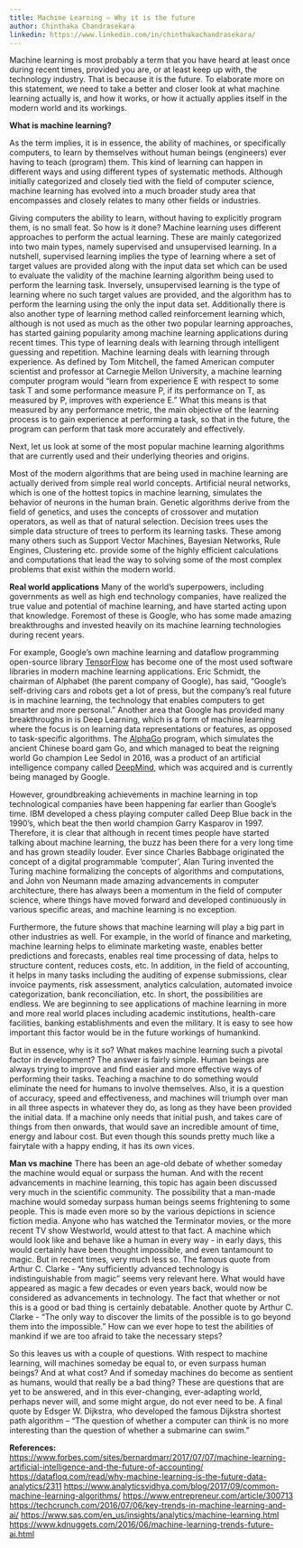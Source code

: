 ```yaml
---
title: Machine Learning – Why it is the future
author: Chinthaka Chandrasekara  
linkedin: https://www.linkedin.com/in/chinthakachandrasekara/
---
```


Machine learning is most probably a term that you have heard at least once during recent times, provided you are, or at least keep up with, the technology industry. That is because it is the future. To elaborate more on this statement, we need to take a better and closer look at what machine learning actually is, and how it works, or how it actually applies itself in the modern world and its workings.

**What is machine learning?**

As the term implies, it is in essence, the ability of machines, or specifically computers, to learn by themselves without human beings (engineers) ever having to teach (program) them. This kind of learning can happen in different ways and using different types of systematic methods.
Although initially categorized and closely tied with the field of computer science, machine learning has evolved into a much broader study area that encompasses and closely relates to many other fields or industries.

Giving computers the ability to learn, without having to explicitly program them, is no small feat. So how is it done? Machine learning uses different approaches to perform the actual learning. These are mainly categorized into two main types, namely supervised and unsupervised learning. In a nutshell, supervised learning implies the type of learning where a set of target values are provided along with the input data set which can be used to evaluate the validity of the machine learning algorithm being used to perform the learning task. Inversely, unsupervised learning is the type of learning where no such target values are provided, and the algorithm has to perform the learning using the only the input data set. Additionally there is also another type of learning method called reinforcement learning which, although is not used as much as the other two popular learning approaches, has started gaining popularity among machine learning applications during recent times. This type of learning deals with learning through intelligent guessing and repetition.
Machine learning deals with learning through experience. As defined by Tom Mitchell, the famed American computer scientist and professor at Carnegie Mellon University, a machine learning computer program would “learn from experience E with respect to some task T and some performance measure P, if its performance on T, as measured by P, improves with experience E.” What this means is that measured by any performance metric, the main objective of the learning process is to gain experience at performing a task, so that in the future, the program can perform that task more accurately and effectively.

Next, let us look at some of the most popular machine learning algorithms that are currently used and their underlying theories and origins.

Most of the modern algorithms that are being used in machine learning are actually derived from simple real world concepts. Artificial neural networks, which is one of the hottest topics in machine learning, simulates the behavior of neurons in the human brain. Genetic algorithms derive from the field of genetics, and uses the concepts of crossover and mutation operators, as well as that of natural selection. Decision trees uses the simple data structure of trees to perform its learning tasks. These among many others such as Support Vector Machines, Bayesian Networks, Rule Engines, Clustering etc. provide some of the highly efficient calculations and computations that lead the way to solving some of the most complex problems that exist within the modern world.

**Real world applications**
Many of the world’s superpowers, including governments as well as high end technology companies, have realized the true value and potential of machine learning, and have started acting upon that knowledge. Foremost of these is Google, who has some made amazing breakthroughs and invested heavily on its machine learning technologies during recent years.

For example, Google’s own machine learning and dataflow programming open-source library [TensorFlow]  has become one of the most used software libraries in modern machine learning applications. Eric Schmidt, the chairman of Alphabet (the parent company of Google), has said, “Google’s self-driving cars and robots get a lot of press, but the company’s real future is in machine learning, the technology that enables computers to get smarter and more personal.” Another area that Google has provided many breakthroughs in is Deep Learning, which is a form of machine learning where the focus is on learning data representations or features, as opposed to task-specific algorithms. The [AlphaGo] program, which simulates the ancient Chinese board gam Go, and which managed to beat the reigning world Go champion Lee Sedol in 2016, was a product of an artificial intelligence company called [DeepMind], which was acquired and is currently being managed by Google.

However, groundbreaking achievements in machine learning in top technological companies have been happening far earlier than Google’s time. IBM developed a chess playing computer called Deep Blue back in the 1990’s, which beat the then world champion Garry Kasparov in 1997. Therefore, it is clear that although in recent times people have started talking about machine learning, the buzz has been there for a very long time and has grown steadily louder. Ever since Charles Babbage originated the concept of a digital programmable ‘computer’, Alan Turing invented the Turing machine formalizing the concepts of algorithms and computations, and John von Neumann made amazing advancements in computer architecture, there has always been a momentum in the field of computer science, where things have moved forward and developed continuously in various specific areas, and machine learning is no exception.

Furthermore, the future shows that machine learning will play a big part in other industries as well. For example, in the world of finance and marketing, machine learning helps to eliminate marketing waste, enables better predictions and forecasts, enables real time processing of data, helps to structure content, reduces costs, etc. In addition, in the field of accounting, it helps in many tasks including the auditing of expense submissions, clear invoice payments, risk assessment, analytics calculation, automated invoice categorization, bank reconciliation, etc. In short, the possibilities are endless. We are beginning to see applications of machine learning in more and more real world places including academic institutions, health-care facilities, banking establishments and even the military. It is easy to see how important this factor would be in the future workings of humankind.

But in essence, why is it so? What makes machine learning such a pivotal factor in development? The answer is fairly simple. Human beings are always trying to improve and find easier and more effective ways of performing their tasks. Teaching a machine to do something would eliminate the need for humans to involve themselves. Also, it is a question of accuracy, speed and effectiveness, and machines will triumph over man in all three aspects in whatever they do, as long as they have been provided the initial data. If a machine only needs that initial push, and takes care of things from then onwards, that would save an incredible amount of time, energy and labour cost. But even though this sounds pretty much like a fairytale with a happy ending, it has its own vices.

**Man vs machine**
There has been an age-old debate of whether someday the machine would equal or surpass the human. And with the recent advancements in machine learning, this topic has again been discussed very much in the scientific community. The possibility that a man-made machine would someday surpass human beings seems frightening to some people. This is made even more so by the various depictions in science fiction media. Anyone who has watched the Terminator movies, or the more recent TV show Westworld, would attest to that fact. A machine which would look like and behave like a human in every way - in early days, this would certainly have been thought impossible, and even tantamount to magic. But in recent times, very much less so. The famous quote from Arthur C. Clarke - “Any sufficiently advanced technology is indistinguishable from magic” seems very relevant here. What would have appeared as magic a few decades or even years back, would now be considered as advancements in technology. The fact that whether or not this is a good or bad thing is certainly debatable. Another quote by Arthur C. Clarke - “The only way to discover the limits of the possible is to go beyond them into the impossible.” How can we ever hope to test the abilities of mankind if we are too afraid to take the necessary steps? 

So this leaves us with a couple of questions. With respect to machine learning, will machines someday be equal to, or even surpass human beings? And at what cost? And if someday machines do become as sentient as humans, would that really be a bad thing? These are questions that are yet to be answered, and in this ever-changing, ever-adapting world, perhaps never will, and some might argue, do not ever need to be. A final quote by Edsger W. Dijkstra, who developed the famous Dijkstra shortest path algorithm – “The question of whether a computer can think is no more interesting than the question of whether a submarine can swim.”

**References:**
https://www.forbes.com/sites/bernardmarr/2017/07/07/machine-learning-artificial-intelligence-and-the-future-of-accounting/
https://datafloq.com/read/why-machine-learning-is-the-future-data-analytics/2311
https://www.analyticsvidhya.com/blog/2017/09/common-machine-learning-algorithms/
https://www.entrepreneur.com/article/300713
https://techcrunch.com/2016/07/06/key-trends-in-machine-learning-and-ai/ 
https://www.sas.com/en_us/insights/analytics/machine-learning.html
https://www.kdnuggets.com/2016/06/machine-learning-trends-future-ai.html

[//]: #  
   [TensorFlow]: <(https://www.tensorflow.org/)>
   [AlphaGo]: <(https://deepmind.com/research/alphago/)>
   [DeepMind]: <(https://deepmind.com/)>
